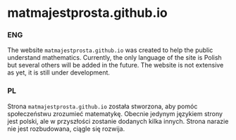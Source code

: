 # matmajestprosta.github.io
### ENG
The website `matmajestprosta.github.io` was created to help the public understand mathematics. Currently, the only language of the site is Polish but several others will be added in the future. The website is not extensive as yet, it is still under development.
### PL
Strona `matmajestprosta.github.io` została stworzona, aby pomóc społeczeństwu zrozumieć matematykę. Obecnie jedynym językiem strony jest polski, ale w przyszłości zostanie dodanych kilka innych. Strona narazie nie jest rozbudowana, ciągle się rozwija.
